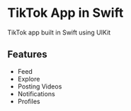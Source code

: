 # TikTok App in Swift

TikTok app built in Swift using UIKit

## Features
- Feed
- Explore
- Posting Videos
- Notifications
- Profiles
